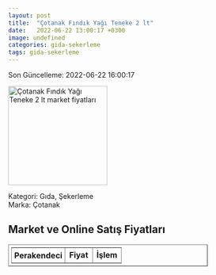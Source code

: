 ```yaml
---
layout: post
title:  "Çotanak Fındık Yağı Teneke 2 lt"
date:   2022-06-22 13:00:17 +0300
image: undefined
categories: gida-sekerleme
tags: gida-sekerleme
---
```


Son Güncelleme: 2022-06-22 16:00:17

<img src="undefined" width="200" alt="Çotanak Fındık Yağı Teneke 2 lt market fiyatları" />

Kategori: Gıda, Şekerleme
<br />
Marka: Çotanak

<h2>Market ve Online Satış Fiyatları</h2>

<table border="1" style="padding: 5px;width:80%;">
  <tr>
    <td style="padding: 5px;"><strong>Perakendeci</strong></td>
    <td><strong>Fiyat</strong></td>
    <td><strong>İşlem</strong></td>
  </tr>
  
</table>
